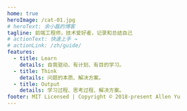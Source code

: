```yaml
---
home: true
heroImage: /cat-01.jpg
# heroText: 余小磊的博客
tagline: 前端工程师，技术爱好者，记录和总结自己
# actionText: 快速上手 →
# actionLink: /zh/guide/
features:
  - title: Learn
    details: 自我驱动、有计划、有目的学习。
  - title: Think
    details: 问题的本质、解决方案。
  - title: Output
    details: 学习过程、思考过程、解决方案。
footer: MIT Licensed | Copyright © 2018-present Allen Yu
---
```

